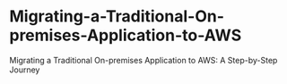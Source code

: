 # Migrating-a-Traditional-On-premises-Application-to-AWS
Migrating a Traditional On-premises Application to AWS: A Step-by-Step Journey
